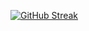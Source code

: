 [![GitHub Streak](https://github-readme-streak-stats.herokuapp.com?user=Hiruge-1&date_format=%5BY.%5Dn.j)](https://git.io/streak-stats)
